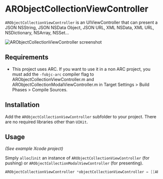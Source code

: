 # ARObjectCollectionViewController

`ARObjectCollectionViewController` is an UIViewController that can present a JSON NSString, JSON NSData Object, JSON URL, XML NSData, XML URL, NSDictionary, NSArray, NSSet...

![ARObjectCollectionViewController screenshot](https://raw.github.com/alexruperez/ARObjectCollectionViewController/master/screenshot.png "ARObjectCollectionViewController screenshot")

## Requirements

- This project uses ARC. If you want to use it in a non ARC project, you must add the `-fobjc-arc` compiler flag to ARObjectCollectionViewController.m and ARObjectCollectionModalViewController.m in Target Settings > Build Phases > Compile Sources.

## Installation

Add the `ARObjectCollectionViewController` subfolder to your project. There are no required libraries other than `UIKit`.

## Usage

*(See example Xcode project)*

Simply `alloc`/`init` an instance of `ARObjectCollectionViewController` (for pushing) or `ARObjectCollectionModalViewController` (for presenting).

```objectivec
ARObjectCollectionViewController *objectCollectionViewController = [[ARObjectCollectionViewController alloc] initWithObjectCollection:objectCollection];
```

